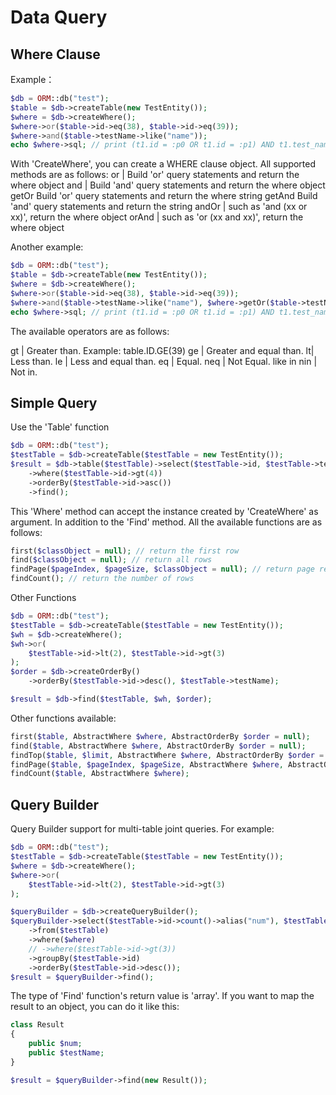 # Data Query

## Where Clause

Example：

```php
$db = ORM::db("test");
$table = $db->createTable(new TestEntity());
$where = $db->createWhere();
$where->or($table->id->eq(38), $table->id->eq(39));
$where->and($table->testName->like("name"));
echo $where->sql; // print (t1.id = :p0 OR t1.id = :p1) AND t1.test_name LIKE :p2
```

With 'CreateWhere', you can create a WHERE clause object. All supported methods are as follows:
or | Build 'or' query statements and return the where object
and | Build 'and' query statements and return the where object
getOr Build 'or' query statements and return the where string
getAnd Build 'and' query statements and return the string
andOr | such as 'and (xx or xx)', return the where object
orAnd | such as 'or (xx and xx)', return the where object

Another example:

```php
$db = ORM::db("test");
$table = $db->createTable(new TestEntity());
$where = $db->createWhere();
$where->or($table->id->eq(38), $table->id->eq(39));
$where->and($table->testName->like("name"), $where->getOr($table->testName->eq("my name"), $table->testName->eq("your name")));
echo $where->sql; // print (t1.id = :p0 OR t1.id = :p1) AND t1.test_name LIKE :p4 AND (t1.test_name = :p2 OR t1.test_name = :p3)
```

The available operators are as follows:

gt | Greater than. Example: table.ID.GE(39)
ge | Greater and equal than.
lt| Less than.
le | Less and equal than.
eq | Equal.
neq | Not Equal.
like
in
nin | Not in.

## Simple Query

Use the 'Table' function

```php
$db = ORM::db("test");
$testTable = $db->createTable($testTable = new TestEntity());
$result = $db->table($testTable)->select($testTable->id, $testTable->testName)
    ->where($testTable->id->gt(4))
    ->orderBy($testTable->id->asc())
    ->find();
```

This 'Where' method can accept the instance created by 'CreateWhere' as argument.
In addition to the 'Find' method. All the available functions are as follows:

```php
first($classObject = null); // return the first row
find($classObject = null); // return all rows
findPage($pageIndex, $pageSize, $classObject = null); // return page result
findCount(); // return the number of rows
```

Other Functions

```php
$db = ORM::db("test");
$testTable = $db->createTable($testTable = new TestEntity());
$wh = $db->createWhere();
$wh->or(
    $testTable->id->lt(2), $testTable->id->gt(3)
);
$order = $db->createOrderBy()
    ->orderBy($testTable->id->desc(), $testTable->testName);

$result = $db->find($testTable, $wh, $order);
```

Other functions available:

```php
first($table, AbstractWhere $where, AbstractOrderBy $order = null);
find($table, AbstractWhere $where, AbstractOrderBy $order = null);
findTop($table, $limit, AbstractWhere $where, AbstractOrderBy $order = null);
findPage($table, $pageIndex, $pageSize, AbstractWhere $where, AbstractOrderBy $order = null);
findCount($table, AbstractWhere $where);
```

## Query Builder

Query Builder support for multi-table joint queries. For example:

```php
$db = ORM::db("test");
$testTable = $db->createTable($testTable = new TestEntity());
$where = $db->createWhere();
$where->or(
    $testTable->id->lt(2), $testTable->id->gt(3)
);

$queryBuilder = $db->createQueryBuilder();
$queryBuilder->select($testTable->id->count()->alias("num"), $testTable->testName->max()->alias("testName"))
    ->from($testTable)
    ->where($where)
    // ->where($testTable->id->gt(3))
    ->groupBy($testTable->id)
    ->orderBy($testTable->id->desc());
$result = $queryBuilder->find();
```

The type of 'Find' function's return value is 'array'. If you want to map the result to an object, you can do it like this:

```php
class Result
{
    public $num;
    public $testName;
}

$result = $queryBuilder->find(new Result());
```
